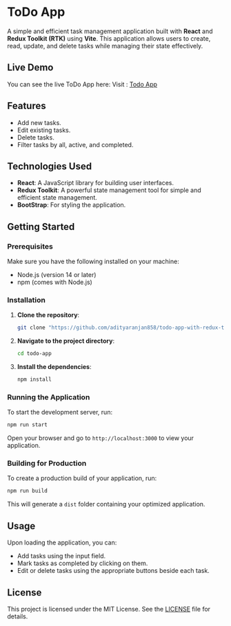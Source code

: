 # ToDo App

A simple and efficient task management application built with **React** and **Redux Toolkit (RTK)** using **Vite**. This application allows users to create, read, update, and delete tasks while managing their state effectively.

## Live Demo
You can see the live ToDo App here: Visit : [Todo App](https://todo-app-with-rtk-v1.netlify.app/) 

## Features

- Add new tasks.
- Edit existing tasks.
- Delete tasks.
- Filter tasks by all, active, and completed.

## Technologies Used

- **React**: A JavaScript library for building user interfaces.
- **Redux Toolkit**: A powerful state management tool for simple and efficient state management.
- **BootStrap**: For styling the application.

## Getting Started

### Prerequisites

Make sure you have the following installed on your machine:

- Node.js (version 14 or later)
- npm (comes with Node.js)

### Installation

1. **Clone the repository**:

   ```bash
   git clone "https://github.com/adityaranjan858/todo-app-with-redux-toolkit.git"
   ```

2. **Navigate to the project directory**:

   ```bash
   cd todo-app
   ```

3. **Install the dependencies**:

   ```bash
   npm install
   ```

### Running the Application

To start the development server, run:

```bash
npm run start
```

Open your browser and go to `http://localhost:3000` to view your application.

### Building for Production

To create a production build of your application, run:

```bash
npm run build
```

This will generate a `dist` folder containing your optimized application.

## Usage

Upon loading the application, you can:

- Add tasks using the input field.
- Mark tasks as completed by clicking on them.
- Edit or delete tasks using the appropriate buttons beside each task.

## License

This project is licensed under the MIT License. See the [LICENSE](LICENSE) file for details.

